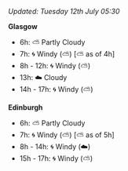 *Updated: Tuesday 12th July 05:30*

**Glasgow**

* 6h: :partly_sunny: Partly Cloudy
* 7h: :cyclone: Windy (:partly_sunny:) [:partly_sunny: as of 4h]
* 8h - 12h: :cyclone: Windy (:partly_sunny:)
* 13h: :cloud: Cloudy
* 14h - 17h: :cyclone: Windy (:partly_sunny:)

**Edinburgh**

* 6h: :partly_sunny: Partly Cloudy
* 7h: :cyclone: Windy (:partly_sunny:) [:partly_sunny: as of 5h]
* 8h - 14h: :cyclone: Windy (:cloud:)
* 15h - 17h: :cyclone: Windy (:partly_sunny:)
